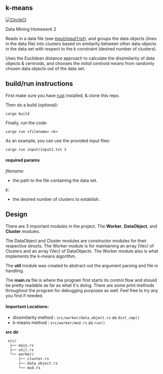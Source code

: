 ## k-means

[![CircleCI](https://circleci.com/gh/William-Olson/k-means/tree/master.svg?style=shield)](https://circleci.com/gh/William-Olson/k-means/tree/master)

Data Mining Homework 2


Reads in a data file (see [input/input1.txt][inputlink]), and groups
the data objects (lines in the data file) into clusters based on similarity
between other data objects in the data set with respect to the k constraint
(desired number of clusters).

Uses the Euclidean distance approach
to calculate the dissimilarity of data objects & centroids, and chooses the
_initial centroid means_ from randomly chosen data objects out of the data set.

## build/run instructions

First make sure you have [rust][rustsite] installed, & clone this repo.

Then do a build (optional):

```
cargo build
```

Finally, run the code:

```
cargo run <filename> <k>
```

As an example, you can use the provided input files:

```
cargo run input/input1.txt 3
```

#### required params

_filename_:
 - the path to the file containing the data set.

_k_:
 - the desired number of clusters to establish.


## Design

There are 3 important modules in the project.
The **Worker**, **DataObject**, and **Cluster** modules.

The DataObject and Cluster modules are constructor modules
for their respective structs. The Worker module is for maintaining
an array (Vec) of Clusters and an array (Vec) of DataObjects. The
Worker module also is what implements the k-means algorithm.

The **util** module was created to abstract out the
argument parsing and file io handling.

The **main.rs** file is where the program first starts its control
flow and should be pretty readable as far as what it's doing.
There are some print methods throughout the program for debugging
purposes as well.  Feel free to try any you find if needed.

#### Important Locations:

  - dissimilarity method : `src/worker/data_object.rs` as `dist_cmp()`
  - k-means method : `src/worker/mod.rs` as `run()`

**src dir**

```bash
 src/
  ├── main.rs
  ├── util.rs
  └── worker/
      ├── cluster.rs
      ├── data_object.rs
      └── mod.rs
```


[rustsite]: https://www.rust-lang.org/
[inputlink]: https://github.com/William-Olson/k-means/blob/master/input/input1.txt
